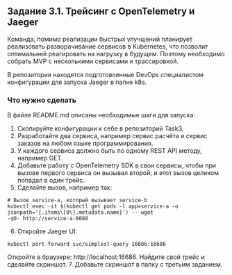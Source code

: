 ## Задание 3.1. Трейсинг с OpenTelemetry и Jaeger

Команда, помимо реализации быстрых улучшений планирует реализовать разворачивание сервисов в Kubernetes, что позволит
оптимальней реагировать на нагрузку в будущем. Поэтому необходимо собрать MVP c несколькими сервисами и трассировкой.

В репозитории находятся подготовленные DevOps специалистом конфигурации для запуска Jaeger в папке k8s.

### Что нужно сделать

В файле README.md описаны необходимые шаги для запуска:
1. Скопируйте конфигурации к себе в репозиторий Task3.
2. Разработайте два сервиса, например сервис расчёта и сервис заказов на любом языке программирования.
3. У каждого сервиса должно быть по одному REST API методу, например GET.
4. Добавьте работу с OpenTelemetry SDK в свои сервисы, чтобы при вызове первого сервиса он вызывал второй, и этот вызов
целиком попадал в один трейс.
5. Сделайте вызов, например так:
```
# Вызов service-a, который вызывает service-b
kubectl exec -it $(kubectl get pods -l app=service-a -o jsonpath='{.items\[0\].metadata.name}') -- wget
-qO- http://service-a:8080
```

6. Откройте Jaeger UI:
```
kubectl port-forward svc/simplest-query 16686:16686
```

Откройте в браузере: http://localhost:16686.
Найдите свой трейс и сделайте скриншот.
7. Добавьте скриншот в папку с третьим заданием.